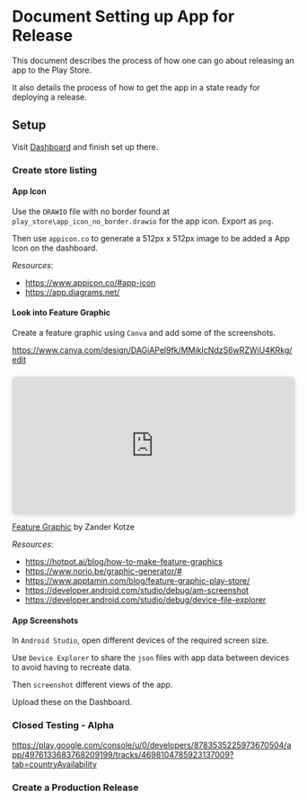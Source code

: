 # Document Setting up App for Release

This document describes the process of how one can go about releasing an app to the Play Store.

It also details the process of how to get the app in a state ready for deploying a release.

## Setup

Visit [Dashboard](https://play.google.com/console/u/0/developers/8783535225973670504/app/4976133683768209199/app-dashboard?timespan=thirtyDays) and finish set up there.

### Create store listing

#### App Icon

Use the `DRAWIO` file with no border found at `play_store\app_icon_no_border.drawio` for the app icon. Export as `png`.

Then use `appicon.co` to generate a 512px x 512px image to be added a App Icon on the dashboard.

*Resources*:
- <https://www.appicon.co/#app-icon>
- <https://app.diagrams.net/>

#### Look into Feature Graphic

Create a feature graphic using `Canva` and add some of the screenshots.

<https://www.canva.com/design/DAGiAPel9fk/MMikIcNdzS6wRZWiU4KRkg/edit>

<div style="position: relative; width: 100%; height: 0; padding-top: 48.8281%;
 padding-bottom: 0; box-shadow: 0 2px 8px 0 rgba(63,69,81,0.16); margin-top: 1.6em; margin-bottom: 0.9em; overflow: hidden;
 border-radius: 8px; will-change: transform;">
  <iframe loading="lazy" style="position: absolute; width: 100%; height: 100%; top: 0; left: 0; border: none; padding: 0;margin: 0;"
    src="https://www.canva.com/design/DAGiAPel9fk/bEkj1rGHPNHHcxG99eiwmQ/view?embed" allowfullscreen="allowfullscreen" allow="fullscreen">
  </iframe>
</div>
<a href="https:&#x2F;&#x2F;www.canva.com&#x2F;design&#x2F;DAGiAPel9fk&#x2F;bEkj1rGHPNHHcxG99eiwmQ&#x2F;view?utm_content=DAGiAPel9fk&amp;utm_campaign=designshare&amp;utm_medium=embeds&amp;utm_source=link" target="_blank" rel="noopener">Feature Graphic</a> by Zander Kotze

*Resources*:
- <https://hotpot.ai/blog/how-to-make-feature-graphics>
- <https://www.norio.be/graphic-generator/#>
- <https://www.apptamin.com/blog/feature-graphic-play-store/>
- <https://developer.android.com/studio/debug/am-screenshot>
- <https://developer.android.com/studio/debug/device-file-explorer>

#### App Screenshots

In `Android Studio`, open different devices of the required screen size.

Use `Device Explorer` to share the `json` files with app data between devices to avoid having to recreate data.

Then `screenshot` different views of the app.

Upload these on the Dashboard.

### Closed Testing - Alpha

<https://play.google.com/console/u/0/developers/8783535225973670504/app/4976133683768209199/tracks/4698104785923137009?tab=countryAvailability>

### Create a Production Release
